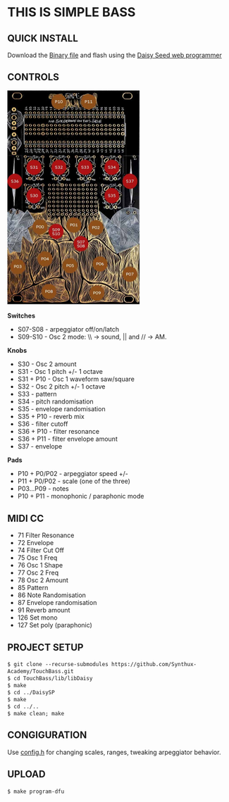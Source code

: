 # THIS IS SIMPLE BASS

## QUICK INSTALL
Download the [Binary file](https://github.com/Synthux-Academy/TouchBass/raw/main/TouchBass.bin) and flash using the [Daisy Seed web programmer](https://electro-smith.github.io/Programmer/)

## CONTROLS
<img src="touch.jpeg" width="300"/>

**Switches**
- S07-S08 - arpeggiator off/on/latch
- S09-S10 - Osc 2 mode: \\\ → sound, || and // → AM.     

**Knobs**
- S30 - Osc 2 amount
- S31 - Osc 1 pitch +/- 1 octave
- S31 + P10 - Osc 1 waveform saw/square
- S32 - Osc 2 pitch +/- 1 octave
- S33 - pattern
- S34 - pitch randomisation
- S35 - envelope randomisation
- S35 + P10 - reverb mix
- S36 - filter cutoff
- S36 + P10 - filter resonance
- S36 + P11 - filter envelope amount
- S37 - envelope

**Pads**
- P10 + P0/P02 - arpeggiator speed +/-
- P11 + P0/P02 - scale (one of the three)
- P03...P09 - notes
- P10 + P11 - monophonic / paraphonic mode
  
## MIDI CC
- 71 Filter Resonance
- 72 Envelope
- 74 Filter Cut Off
- 75 Osc 1 Freq
- 76 Osc 1 Shape
- 77 Osc 2 Freq
- 78 Osc 2 Amount
- 85 Pattern
- 86 Note Randomisation
- 87 Envelope randomisation
- 91 Reverb amount
- 126 Set mono
- 127 Set poly (paraphonic)

## PROJECT SETUP
```shell
$ git clone --recurse-submodules https://github.com/Synthux-Academy/TouchBass.git
$ cd TouchBass/lib/libDaisy
$ make
$ cd ../DaisySP
$ make
$ cd ../..
$ make clean; make
```

## CONGIGURATION
Use [config.h](https://github.com/Synthux-Academy/TouchBass/blob/main/config.h) for changing scales, ranges, tweaking arpeggiator behavior.

## UPLOAD
```shell
$ make program-dfu
```
